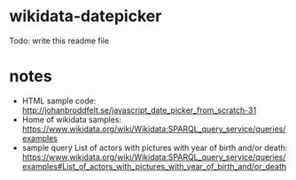 # wikidata-datepicker

Todo: write this readme file

# notes

* HTML sample code: http://johanbroddfelt.se/javascript_date_picker_from_scratch-31
* Home of wikidata samples: https://www.wikidata.org/wiki/Wikidata:SPARQL_query_service/queries/examples
* sample query List of actors with pictures with year of birth and/or death: https://www.wikidata.org/wiki/Wikidata:SPARQL_query_service/queries/examples#List_of_actors_with_pictures_with_year_of_birth_and/or_death
